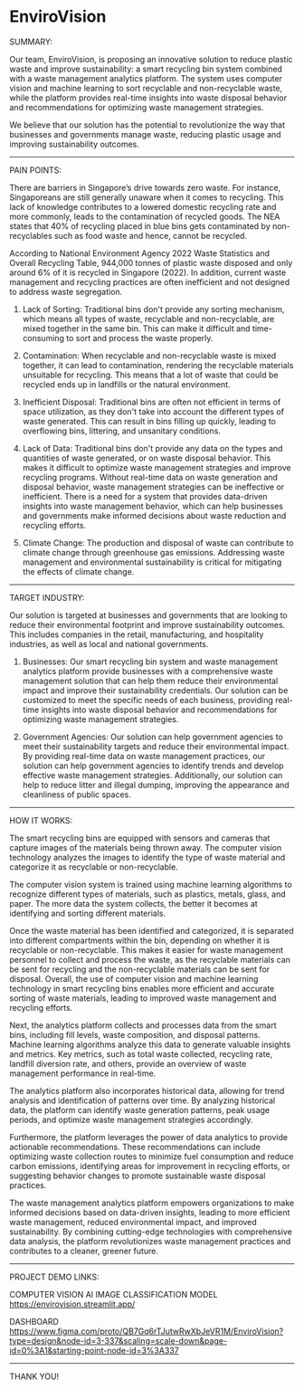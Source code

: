 # EnviroVision

SUMMARY:

Our team, EnviroVision, is proposing an innovative solution to reduce plastic waste and improve sustainability: a smart recycling bin system combined with a waste management analytics platform. The system uses computer vision and machine learning to sort recyclable and non-recyclable waste, while the platform provides real-time insights into waste disposal behavior and recommendations for optimizing waste management strategies.

We believe that our solution has the potential to revolutionize the way that businesses and governments manage waste, reducing plastic usage and improving sustainability outcomes.

---

PAIN POINTS:

There are barriers in Singapore’s drive towards zero waste. For instance, Singaporeans are still generally unaware when it comes to recycling. This lack of knowledge contributes to a lowered domestic recycling rate and more commonly, leads to the contamination of recycled goods. The NEA states that 40% of recycling placed in blue bins gets contaminated by non-recyclables such as food waste and hence, cannot be recycled.

According to National Environment Agency 2022 Waste Statistics and Overall Recycling Table, 944,000 tonnes of plastic waste disposed and only around 6% of it is recycled in Singapore (2022). In addition, current waste management and recycling practices are often
inefficient and not designed to address waste segregation. 

1. Lack of Sorting: Traditional bins don't provide any sorting mechanism, which means all types of waste, recyclable and non-recyclable, are mixed together in the same bin. This can make it difficult and time-consuming to sort and process the waste properly.

2. Contamination: When recyclable and non-recyclable waste is mixed together, it can lead to contamination, rendering the recyclable materials unsuitable for recycling. This means that a lot of waste that could be recycled ends up in landfills or the natural environment.

3. Inefficient Disposal: Traditional bins are often not efficient in terms of space utilization, as they don't take into account the different types of waste generated. This can result in bins filling up quickly, leading to overflowing bins, littering, and unsanitary conditions.

4. Lack of Data: Traditional bins don't provide any data on the types and quantities of waste generated, or on waste disposal behavior. This makes it difficult to optimize waste management strategies and improve recycling programs. Without real-time data on waste generation and disposal behavior, waste management strategies can be ineffective or inefficient. There is a need for a system that provides data-driven insights into waste management behavior, which can help businesses and governments make informed decisions about waste reduction and recycling efforts.

5. Climate Change: The production and disposal of waste can contribute to climate change through greenhouse gas emissions. Addressing waste management and environmental sustainability is critical for mitigating the effects of climate change.


---

TARGET INDUSTRY: 

Our solution is targeted at businesses and governments that are looking to reduce their environmental footprint and improve sustainability outcomes. This includes companies in the retail, manufacturing, and hospitality industries, as well as local and national governments.

1. Businesses: Our smart recycling bin system and waste management analytics platform provide businesses with a comprehensive waste management solution that can help them reduce their environmental impact and improve their sustainability credentials. Our solution can be customized to meet the specific needs of each business, providing real-time insights into waste disposal behavior and recommendations for optimizing waste management strategies.

2. Government Agencies: Our solution can help government agencies to meet their sustainability targets and reduce their environmental impact. By providing real-time data on waste management practices, our solution can help government agencies to identify trends and develop effective waste management strategies. Additionally, our solution can help to reduce litter and illegal dumping, improving the appearance and cleanliness of public spaces.

---

HOW IT WORKS:

The smart recycling bins are equipped with sensors and cameras that capture images of the materials being thrown away. The computer vision technology analyzes the images to identify the type of waste material and categorize it as recyclable or non-recyclable.

The computer vision system is trained using machine learning algorithms to recognize different types of materials, such as plastics, metals, glass, and paper. The more data the system collects, the better it becomes at identifying and sorting different materials.

Once the waste material has been identified and categorized, it is separated into different compartments within the bin, depending on whether it is recyclable or non-recyclable. This makes it easier for waste management personnel to collect and process the waste, as the recyclable materials can be sent for recycling and the non-recyclable materials can be sent for disposal. Overall, the use of computer vision and machine learning technology in smart recycling bins enables more efficient and accurate sorting of waste materials, leading to improved waste management and recycling efforts.

Next, the analytics platform collects and processes data from the smart bins, including fill levels, waste composition, and disposal patterns. Machine learning algorithms analyze this data to generate valuable insights and metrics. Key metrics, such as total waste collected, recycling rate, landfill diversion rate, and others, provide an overview of waste management performance in real-time.

The analytics platform also incorporates historical data, allowing for trend analysis and identification of patterns over time. By analyzing historical data, the platform can identify waste generation patterns, peak usage periods, and optimize waste management strategies accordingly.

Furthermore, the platform leverages the power of data analytics to provide actionable recommendations. These recommendations can include optimizing waste collection routes to minimize fuel consumption and reduce carbon emissions, identifying areas for improvement in recycling efforts, or suggesting behavior changes to promote sustainable waste disposal practices.

The waste management analytics platform empowers organizations to make informed decisions based on data-driven insights, leading to more efficient waste management, reduced environmental impact, and improved sustainability. By combining cutting-edge technologies with comprehensive data analysis, the platform revolutionizes waste management practices and contributes to a cleaner, greener future.

---
PROJECT DEMO LINKS:

COMPUTER VISION AI IMAGE CLASSIFICATION MODEL
https://envirovision.streamlit.app/

DASHBOARD 
https://www.figma.com/proto/QB7Gq6rTJutwRwXbJeVR1M/EnviroVision?type=design&node-id=3-337&scaling=scale-down&page-id=0%3A1&starting-point-node-id=3%3A337

---

THANK YOU!
